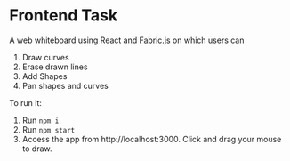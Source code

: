 # Frontend Task
A web whiteboard using React and [Fabric.js](http://fabricjs.com/articles/) on which users can
1. Draw curves
2. Erase drawn lines
3. Add Shapes
4. Pan shapes and curves


To run it:

1. Run `npm i`
2. Run `npm start`
3. Access the app from http://localhost:3000. Click and drag your mouse to draw.
